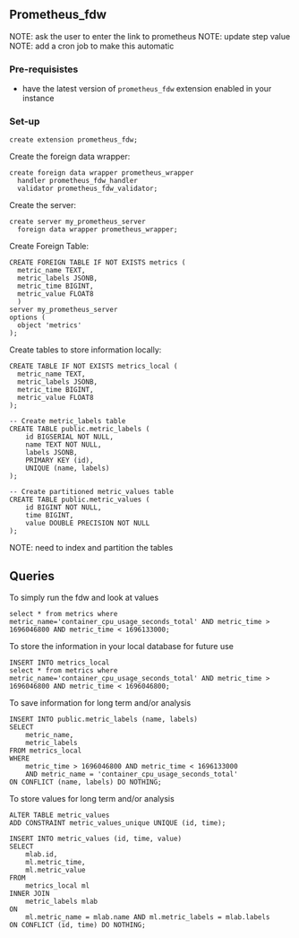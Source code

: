 ## Prometheus_fdw
NOTE: ask the user to enter the link to prometheus
NOTE: update step value
NOTE: add a cron job to make this automatic

### Pre-requisistes

- have the latest version of `prometheus_fdw` extension enabled in your instance

### Set-up 

`create extension prometheus_fdw;`

Create the foreign data wrapper:

```
create foreign data wrapper prometheus_wrapper
  handler prometheus_fdw_handler
  validator prometheus_fdw_validator;
```

Create the server:

```
create server my_prometheus_server
  foreign data wrapper prometheus_wrapper;
```

Create Foreign Table:

```
CREATE FOREIGN TABLE IF NOT EXISTS metrics (
  metric_name TEXT,
  metric_labels JSONB,
  metric_time BIGINT, 
  metric_value FLOAT8
  ) 
server my_prometheus_server
options (
  object 'metrics'
);
```


Create tables to store information locally:

```
CREATE TABLE IF NOT EXISTS metrics_local (
  metric_name TEXT,
  metric_labels JSONB,
  metric_time BIGINT, 
  metric_value FLOAT8
);

-- Create metric_labels table
CREATE TABLE public.metric_labels (
    id BIGSERIAL NOT NULL,
    name TEXT NOT NULL,
    labels JSONB,
    PRIMARY KEY (id),
    UNIQUE (name, labels)
);

-- Create partitioned metric_values table
CREATE TABLE public.metric_values (
    id BIGINT NOT NULL,
    time BIGINT,
    value DOUBLE PRECISION NOT NULL
);
```

NOTE: need to index and partition the tables

## Queries

To simply run the fdw and look at values

```
select * from metrics where metric_name='container_cpu_usage_seconds_total' AND metric_time > 1696046800 AND metric_time < 1696133000;
```

To store the information in your local database for future use
```
INSERT INTO metrics_local
select * from metrics where metric_name='container_cpu_usage_seconds_total' AND metric_time > 1696046800 AND metric_time < 1696046800;
```

To save information for long term and/or analysis 
```
INSERT INTO public.metric_labels (name, labels)
SELECT 
    metric_name, 
    metric_labels
FROM metrics_local
WHERE 
    metric_time > 1696046800 AND metric_time < 1696133000
    AND metric_name = 'container_cpu_usage_seconds_total'
ON CONFLICT (name, labels) DO NOTHING;
```

To store values for long term and/or analysis

```
ALTER TABLE metric_values
ADD CONSTRAINT metric_values_unique UNIQUE (id, time);
```

```
INSERT INTO metric_values (id, time, value)
SELECT
    mlab.id,
    ml.metric_time,
    ml.metric_value
FROM
    metrics_local ml
INNER JOIN
    metric_labels mlab
ON
    ml.metric_name = mlab.name AND ml.metric_labels = mlab.labels
ON CONFLICT (id, time) DO NOTHING;
```





    

